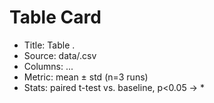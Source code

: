 # Table Card
- Title: Table <N>. <short title>
- Source: data/<file>.csv
- Columns: ...
- Metric: mean ± std (n=3 runs)
- Stats: paired t-test vs. baseline, p<0.05 → *

